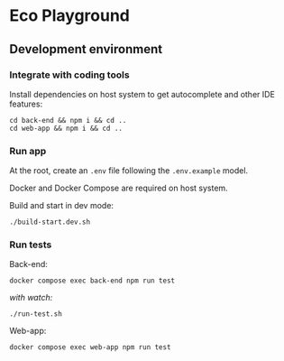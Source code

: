 # Eco Playground

## Development environment

### Integrate with coding tools

Install dependencies on host system to get autocomplete and other IDE features:

```
cd back-end && npm i && cd ..
cd web-app && npm i && cd ..
```

### Run app

At the root, create an `.env` file following the `.env.example` model.

Docker and Docker Compose are required on host system.

Build and start in dev mode:

```
./build-start.dev.sh
```

### Run tests

Back-end:

```
docker compose exec back-end npm run test
```

_with watch:_

```
./run-test.sh
```

Web-app:

```
docker compose exec web-app npm run test
```
